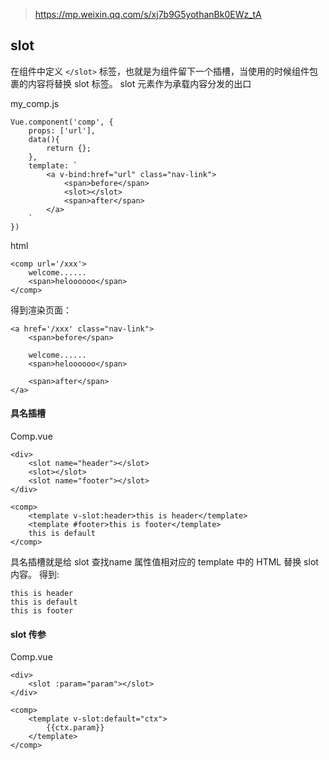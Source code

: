 > https://mp.weixin.qq.com/s/xj7b9G5yothanBk0EWz_tA
## slot

在组件中定义 ``` </slot> ``` 标签，也就是为组件留下一个插槽，当使用的时候组件包裹的内容将替换 slot 标签。
slot 元素作为承载内容分发的出口

my_comp.js
```
Vue.component('comp', {
	props: ['url'],
	data(){
		return {};
	},
	template: `
		<a v-bind:href="url" class="nav-link">
			<span>before</span>
			<slot></slot>
			<span>after</span>
		</a>
	`
})
```

html
```
<comp url='/xxx'>
	welcome......
	<span>heloooooo</span>
</comp>
```

得到渲染页面：
```
<a href='/xxx' class="nav-link">
	<span>before</span>

	welcome......
	<span>heloooooo</span>

	<span>after</span>
</a>
```


#### 具名插槽

Comp.vue
```
<div>
	<slot name="header"></slot>
	<slot></slot>
	<slot name="footer"></slot>
</div>
```

```
<comp>
	<template v-slot:header>this is header</template>
	<template #footer>this is footer</template>
	this is default
</comp>
```

具名插槽就是给 slot 查找name 属性值相对应的 template 中的 HTML 替换 slot 内容。
得到:
```
this is header
this is default
this is footer
```

#### slot 传参

Comp.vue
```
<div>
	<slot :param="param"></slot>
</div>
```

```
<comp>
	<template v-slot:default="ctx">
		{{ctx.param}}
	</template>
</comp>
```

